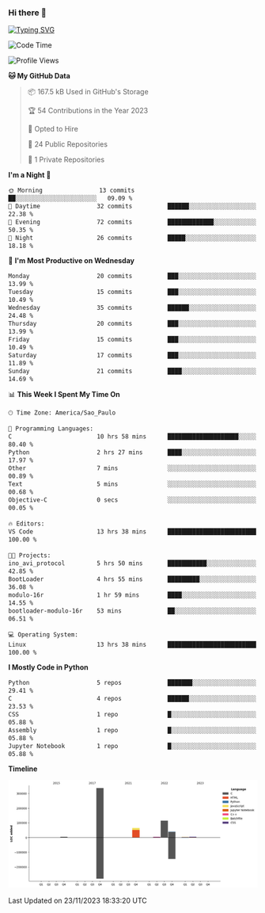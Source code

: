 ### Hi there 👋

<a href="https://git.io/typing-svg"><img src="https://readme-typing-svg.herokuapp.com?font=Fira+Code&duration=2000&pause=100&center=true&vCenter=true&multiline=true&width=720&height=175&lines=Gui's+are+a+lie%2C+they+are+just+front-ends+to+the+shell.;Through+the+shell%2C+I+gain+sudo.;Through+sudo%2C+I+gain+power.;Through+power%2C+I+gain+root.;Through+root%2C+my+chains+are+broken.;uid%3D0+shall+free+me...." alt="Typing SVG" /></a>


<!--START_SECTION:waka-->
![Code Time](http://img.shields.io/badge/Code%20Time-676%20hrs%2047%20mins-blue)

![Profile Views](http://img.shields.io/badge/Profile%20Views-0-blue)

**🐱 My GitHub Data** 

> 📦 167.5 kB Used in GitHub's Storage 
 > 
> 🏆 54 Contributions in the Year 2023
 > 
> 💼 Opted to Hire
 > 
> 📜 24 Public Repositories 
 > 
> 🔑 1 Private Repositories 
 > 
**I'm a Night 🦉** 

```text
🌞 Morning                13 commits          ██░░░░░░░░░░░░░░░░░░░░░░░   09.09 % 
🌆 Daytime                32 commits          ██████░░░░░░░░░░░░░░░░░░░   22.38 % 
🌃 Evening                72 commits          █████████████░░░░░░░░░░░░   50.35 % 
🌙 Night                  26 commits          █████░░░░░░░░░░░░░░░░░░░░   18.18 % 
```
📅 **I'm Most Productive on Wednesday** 

```text
Monday                   20 commits          ███░░░░░░░░░░░░░░░░░░░░░░   13.99 % 
Tuesday                  15 commits          ███░░░░░░░░░░░░░░░░░░░░░░   10.49 % 
Wednesday                35 commits          ██████░░░░░░░░░░░░░░░░░░░   24.48 % 
Thursday                 20 commits          ███░░░░░░░░░░░░░░░░░░░░░░   13.99 % 
Friday                   15 commits          ███░░░░░░░░░░░░░░░░░░░░░░   10.49 % 
Saturday                 17 commits          ███░░░░░░░░░░░░░░░░░░░░░░   11.89 % 
Sunday                   21 commits          ████░░░░░░░░░░░░░░░░░░░░░   14.69 % 
```


📊 **This Week I Spent My Time On** 

```text
🕑︎ Time Zone: America/Sao_Paulo

💬 Programming Languages: 
C                        10 hrs 58 mins      ████████████████████░░░░░   80.40 % 
Python                   2 hrs 27 mins       ████░░░░░░░░░░░░░░░░░░░░░   17.97 % 
Other                    7 mins              ░░░░░░░░░░░░░░░░░░░░░░░░░   00.89 % 
Text                     5 mins              ░░░░░░░░░░░░░░░░░░░░░░░░░   00.68 % 
Objective-C              0 secs              ░░░░░░░░░░░░░░░░░░░░░░░░░   00.05 % 

🔥 Editors: 
VS Code                  13 hrs 38 mins      █████████████████████████   100.00 % 

🐱‍💻 Projects: 
ino_avi_protocol         5 hrs 50 mins       ███████████░░░░░░░░░░░░░░   42.85 % 
BootLoader               4 hrs 55 mins       █████████░░░░░░░░░░░░░░░░   36.08 % 
modulo-16r               1 hr 59 mins        ████░░░░░░░░░░░░░░░░░░░░░   14.55 % 
bootloader-modulo-16r    53 mins             ██░░░░░░░░░░░░░░░░░░░░░░░   06.51 % 

💻 Operating System: 
Linux                    13 hrs 38 mins      █████████████████████████   100.00 % 
```

**I Mostly Code in Python** 

```text
Python                   5 repos             ███████░░░░░░░░░░░░░░░░░░   29.41 % 
C                        4 repos             ██████░░░░░░░░░░░░░░░░░░░   23.53 % 
CSS                      1 repo              █░░░░░░░░░░░░░░░░░░░░░░░░   05.88 % 
Assembly                 1 repo              █░░░░░░░░░░░░░░░░░░░░░░░░   05.88 % 
Jupyter Notebook         1 repo              █░░░░░░░░░░░░░░░░░░░░░░░░   05.88 % 
```



**Timeline**

![Lines of Code chart](https://raw.githubusercontent.com/Gedankenn/Gedankenn/main/assets/bar_graph.png)


 Last Updated on 23/11/2023 18:33:20 UTC
<!--END_SECTION:waka-->
